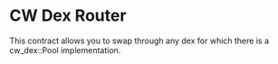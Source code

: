# CW Dex Router

This contract allows you to swap through any dex for which there is a cw_dex::Pool implementation.
